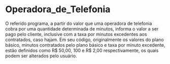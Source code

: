 # Operadora_de_Telefonia
O referido programa, a partir do valor que uma operadora de telefonia cobra por uma quantidade determinada de minutos, informa o valor a ser pago pelo cliente, inclusive com a taxa por minutos excedentes aos contratados, caso hajam.  Em seu código, originalmente os valores do plano básico, minutos contratados pelo plano básico e taxa por minuto excedente, estão definidos como R$ 50,00, 100 e R$ 2,00 respectivamente, os quais podem ser alterados pelo usuário.
